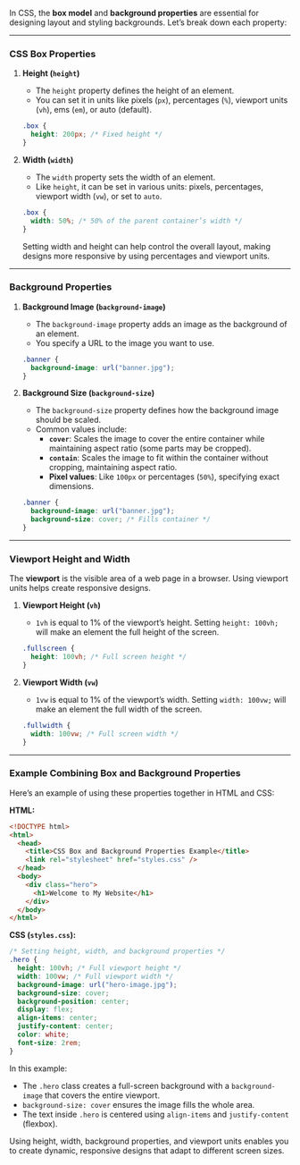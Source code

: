 In CSS, the **box model** and **background properties** are essential for designing layout and styling backgrounds. Let’s break down each property:

---

### CSS Box Properties

1. **Height (`height`)**

   - The `height` property defines the height of an element.
   - You can set it in units like pixels (`px`), percentages (`%`), viewport units (`vh`), ems (`em`), or auto (default).

   ```css
   .box {
     height: 200px; /* Fixed height */
   }
   ```

2. **Width (`width`)**

   - The `width` property sets the width of an element.
   - Like `height`, it can be set in various units: pixels, percentages, viewport width (`vw`), or set to `auto`.

   ```css
   .box {
     width: 50%; /* 50% of the parent container’s width */
   }
   ```

   Setting width and height can help control the overall layout, making designs more responsive by using percentages and viewport units.

---

### Background Properties

1. **Background Image (`background-image`)**

   - The `background-image` property adds an image as the background of an element.
   - You specify a URL to the image you want to use.

   ```css
   .banner {
     background-image: url("banner.jpg");
   }
   ```

2. **Background Size (`background-size`)**

   - The `background-size` property defines how the background image should be scaled.
   - Common values include:
     - **`cover`**: Scales the image to cover the entire container while maintaining aspect ratio (some parts may be cropped).
     - **`contain`**: Scales the image to fit within the container without cropping, maintaining aspect ratio.
     - **Pixel values**: Like `100px` or percentages (`50%`), specifying exact dimensions.

   ```css
   .banner {
     background-image: url("banner.jpg");
     background-size: cover; /* Fills container */
   }
   ```

---

### Viewport Height and Width

The **viewport** is the visible area of a web page in a browser. Using viewport units helps create responsive designs.

1. **Viewport Height (`vh`)**

   - `1vh` is equal to 1% of the viewport’s height. Setting `height: 100vh;` will make an element the full height of the screen.

   ```css
   .fullscreen {
     height: 100vh; /* Full screen height */
   }
   ```

2. **Viewport Width (`vw`)**

   - `1vw` is equal to 1% of the viewport’s width. Setting `width: 100vw;` will make an element the full width of the screen.

   ```css
   .fullwidth {
     width: 100vw; /* Full screen width */
   }
   ```

---

### Example Combining Box and Background Properties

Here’s an example of using these properties together in HTML and CSS:

**HTML:**

```html
<!DOCTYPE html>
<html>
  <head>
    <title>CSS Box and Background Properties Example</title>
    <link rel="stylesheet" href="styles.css" />
  </head>
  <body>
    <div class="hero">
      <h1>Welcome to My Website</h1>
    </div>
  </body>
</html>
```

**CSS (`styles.css`):**

```css
/* Setting height, width, and background properties */
.hero {
  height: 100vh; /* Full viewport height */
  width: 100vw; /* Full viewport width */
  background-image: url("hero-image.jpg");
  background-size: cover;
  background-position: center;
  display: flex;
  align-items: center;
  justify-content: center;
  color: white;
  font-size: 2rem;
}
```

In this example:

- The `.hero` class creates a full-screen background with a `background-image` that covers the entire viewport.
- `background-size: cover` ensures the image fills the whole area.
- The text inside `.hero` is centered using `align-items` and `justify-content` (flexbox).

Using height, width, background properties, and viewport units enables you to create dynamic, responsive designs that adapt to different screen sizes.
